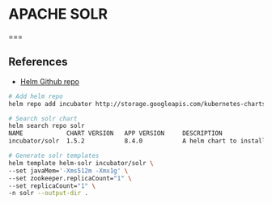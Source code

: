 # APACHE SOLR
===
## References
- [Helm Github repo](https://github.com/lucidworks/solr-helm-chart/tree/master/solr)

```bash
# Add helm repo
helm repo add incubator http://storage.googleapis.com/kubernetes-charts-incubator

# Search solr chart
helm search repo solr
NAME            CHART VERSION   APP VERSION     DESCRIPTION                                       
incubator/solr  1.5.2           8.4.0           A helm chart to install Apache Solr: http://luc...

# Generate solr templates
helm template helm-solr incubator/solr \
--set javaMem='-Xms512m -Xmx1g' \
--set zookeeper.replicaCount="1" \
--set replicaCount="1" \
-n solr --output-dir .
```